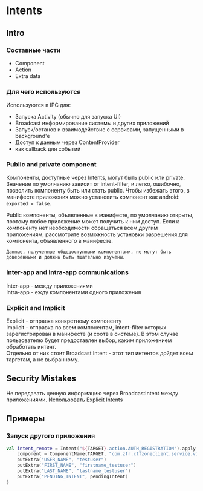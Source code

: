 # Intents

## Intro

### Составные части

* Component
* Action
* Extra data

### Для чего используются

Используются в IPC для:

* Запуска Activity \(обычно для запуска UI\)
* Broadcast информирование системы и других приложений
* Запуск/останов и взаимодействие с сервисами, запущенными в background'е
* Доступ к данным через ContentProvider
* как callback для событий

### Public and private component

Компоненты, доступные через Intents, могут быть public или private. Значение по умолчанию зависит от intent-filter, и легко, ошибочно, позволить компоненту быть или стать public. Чтобы избежать этого, в манифесте приложения можно установить компонент как android: `exported = false`.

Public компоненты, объявленные в манифесте, по умолчанию открыты, поэтому любое приложение может получить к ним доступ. Если к компоненту нет необходимости обращаться всем другим приложениям, рассмотрите возможность установки разрешения для компонента, объявленного в манифесте.

`Данные, полученные общедоступными компонентами, не могут быть доверенными и должны быть тщательно изучены.`

### Inter-app and Intra-app communications

Inter-app - между приложениями  
Intra-app - ежду компонентами одного приложения

### Explicit and Implicit

Explicit - отправка конкретному компоненту  
Implicit - отправка по всем компонентам, intent-filter которых зарегистрирован в манифесте \(и соотв в системе\). В этом случае пользователю будет предоставлен выбор, каким приложением обработать интент.  
Отдельно от них стоит Broadcast Intent - этот тип интентов дойдет всем таргетам, а не выбранному.

## Security Mistakes

Не передавать ценную информацию через BroadcastIntent между приложениями. Использовать Explicit Intents



## Примеры

### Запуск другого приложения

```kotlin
val intent_remote = Intent("${TARGET}.action.AUTH_REGISTRATION").apply {
    component = ComponentName(TARGET, "com.zfr.ctfzoneclient.service.view.AuthService")
    putExtra("USER_NAME", "testuser")
    putExtra("FIRST_NAME", "firstname_testuser")
    putExtra("LAST_NAME", "lastname_testuser")
    putExtra("PENDING_INTENT", pendingIntent)
}

```

